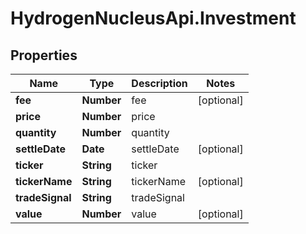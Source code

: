 # HydrogenNucleusApi.Investment

## Properties
Name | Type | Description | Notes
------------ | ------------- | ------------- | -------------
**fee** | **Number** | fee | [optional] 
**price** | **Number** | price | 
**quantity** | **Number** | quantity | 
**settleDate** | **Date** | settleDate | [optional] 
**ticker** | **String** | ticker | 
**tickerName** | **String** | tickerName | [optional] 
**tradeSignal** | **String** | tradeSignal | 
**value** | **Number** | value | [optional] 



